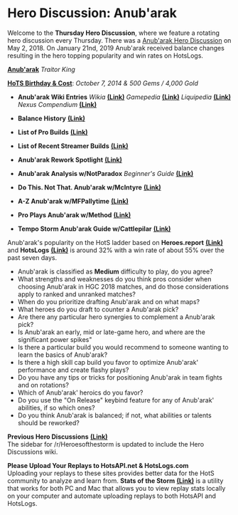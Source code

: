 # Hero Discussion: Anub'arak

Welcome to the **Thursday Hero Discussion**, where we feature a rotating hero discussion every Thursday.  There was a [Anub'arak Hero Discussion](https://www.reddit.com/r/heroesofthestorm/comments/8gg47z/hero_discussion_anubarak/) on May 2, 2018.  On January 21nd, 2019 Anub'arak received balance changes resulting in the hero topping popularity and win rates on HotsLogs.  

[**Anub'arak**](https://vignette.wikia.nocookie.net/heroesofthestorm/images/2/29/Anubarak_traitor_king_by_mr_jack.jpg/revision/latest?cb=20180129142520) *Traitor King*

[**HoTS Birthday & Cost**](https://heroesofthestorm.gamepedia.com/List_of_heroes_by_release_date): *October 7, 2014 & 500 Gems / 4,000 Gold*

* **Anub'arak Wiki Entries** *Wikia* [**(Link)**](http://heroesofthestorm.wikia.com/wiki/Anub%27arak) *Gamepedia* [**(Link)**](https://heroesofthestorm.gamepedia.com/Anub%27arak) *Liquipedia* [**(Link)**](https://liquipedia.net/heroes/Anub%27arak) *Nexus Compendium* [**(Link)**](https://nexuscompendium.com/hero.php?h=Anub'arak)

* **Balance History** [**(Link)**](https://heroespatchnotes.com/hero/anubarak.html)

* **List of Pro Builds** [**(Link)**](https://lerhond.pl/probuilds/anubarak/)  
  
* **List of Recent Streamer Builds** [**(Link)**](https://heroesshare.net/games/hero/3)

* **Anub'arak Rework Spotlight** [**(Link)**](https://www.youtube.com/watch?v=6n-e60uOLTU)  
  
* **Anub'arak Analysis w/NotParadox** *Beginner's Guide* [**(Link)**](https://www.youtube.com/watch?v=A7Qt3Nmh9hw)   
  
* **Do This. Not That. Anub'arak w/McIntyre** [**(Link)**](https://www.youtube.com/watch?v=2uJ2a0thWls)

* **A-Z Anub'arak w/MFPallytime** [**(Link)**](https://www.youtube.com/watch?v=vU5xVVZRQ4s)

* **Pro Plays Anub'arak w/Method** [**(Link)**](https://www.youtube.com/watch?v=i9AR26fFQgI) 

* **Tempo Storm Anub'arak Guide w/Cattlepilar** [**(Link)**](https://www.youtube.com/watch?v=i9AR26fFQgI)  
  
Anub'arak's popularity on the HotS ladder based on **Heroes.report** [**(Link)**](https://heroes.report/heroes/Anub'arak) and **HotsLogs** [**(Link)**](https://www.hotslogs.com/Sitewide/HeroDetails?Hero=Anub'arak) is around 32% with a win rate of about 55% over the past seven days.  
  
* Anub'arak is classified as **Medium** difficulty to play, do you agree?
* What strengths and weaknesses do you think pros consider when choosing Anub'arak in HGC 2018 matches, and do those considerations apply to ranked and unranked matches?
* When do you prioritize drafting Anub'arak and on what maps?
* What heroes do you draft to counter a Anub'arak pick?
* Are there any particular hero synergies to complement a Anub'arak pick?
* Is Anub'arak an early, mid or late-game hero, and where are the significant power spikes"
* Is there a particular build you would recommend to someone wanting to learn the basics of Anub'arak?
* Is there a high skill cap build you favor to optimize Anub'arak' performance and create flashy plays?
* Do you have any tips or tricks for positioning Anub'arak in team fights and on rotations?
* Which of Anub'arak' heroics do you favor?  
* Do you use the "On Release" keybind feature for any of Anub'arak' abilities, if so which ones?
* Do you think Anub'arak is balanced; if not, what abilities or talents should be reworked?

**Previous Hero Discussions** [**(Link)**](https://www.reddit.com/r/heroesofthestorm/wiki/herodiscussions)  
The sidebar for /r/Heroesofthestorm is updated to include the Hero Discussions wiki.

**Please Upload Your Replays to HotsAPI.net & HotsLogs.com**  
Uploading your replays to these sites provides better data for the HotS community to analyze and learn from. **Stats of the Storm** [**(Link)**](https://ebshimizu.github.io/stats-of-the-storm/) is a utility that works for both PC and Mac that allows you to view replay stats locally on your computer and automate uploading replays to both HotsAPI and HotsLogs.